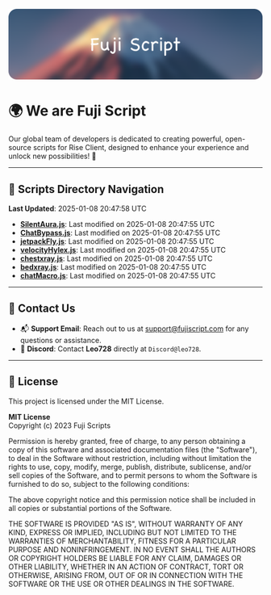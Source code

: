 ![Banner](.github/b.webp)

# 🌍 **We are Fuji Script**

Our global team of developers is dedicated to creating powerful, open-source scripts for Rise Client, designed to enhance your experience and unlock new possibilities! 🌟

---
<!-- SCRIPTS_NAVIGATION_START -->
## 📂 **Scripts Directory Navigation**

**Last Updated**: 2025-01-08 20:47:58 UTC

- **[SilentAura.js](scripts/SilentAura.js)**: Last modified on 2025-01-08 20:47:55 UTC
- **[ChatBypass.js](scripts/ChatBypass.js)**: Last modified on 2025-01-08 20:47:55 UTC
- **[jetpackFly.js](scripts/jetpackFly.js)**: Last modified on 2025-01-08 20:47:55 UTC
- **[velocityHylex.js](scripts/velocityHylex.js)**: Last modified on 2025-01-08 20:47:55 UTC
- **[chestxray.js](scripts/chestxray.js)**: Last modified on 2025-01-08 20:47:55 UTC
- **[bedxray.js](scripts/bedxray.js)**: Last modified on 2025-01-08 20:47:55 UTC
- **[chatMacro.js](scripts/chatMacro.js)**: Last modified on 2025-01-08 20:47:55 UTC

<!-- SCRIPTS_NAVIGATION_END -->

---

## 💬 **Contact Us**  
- 📬 **Support Email**: Reach out to us at [support@fujiscript.com](mailto:support@fujiscript.com) for any questions or assistance.  
- 💬 **Discord**: Contact **Leo728** directly at `Discord@leo728`.

---

## 📜 **License**

This project is licensed under the MIT License.  

**MIT License**  
Copyright (c) 2023 Fuji Scripts  

Permission is hereby granted, free of charge, to any person obtaining a copy of this software and associated documentation files (the "Software"), to deal in the Software without restriction, including without limitation the rights to use, copy, modify, merge, publish, distribute, sublicense, and/or sell copies of the Software, and to permit persons to whom the Software is furnished to do so, subject to the following conditions:  

The above copyright notice and this permission notice shall be included in all copies or substantial portions of the Software.  

THE SOFTWARE IS PROVIDED "AS IS", WITHOUT WARRANTY OF ANY KIND, EXPRESS OR IMPLIED, INCLUDING BUT NOT LIMITED TO THE WARRANTIES OF MERCHANTABILITY, FITNESS FOR A PARTICULAR PURPOSE AND NONINFRINGEMENT. IN NO EVENT SHALL THE AUTHORS OR COPYRIGHT HOLDERS BE LIABLE FOR ANY CLAIM, DAMAGES OR OTHER LIABILITY, WHETHER IN AN ACTION OF CONTRACT, TORT OR OTHERWISE, ARISING FROM, OUT OF OR IN CONNECTION WITH THE SOFTWARE OR THE USE OR OTHER DEALINGS IN THE SOFTWARE.  
